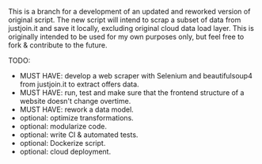 This is a branch for a development of an updated and reworked version of original script.
The new script will intend to scrap a subset of data from justjoin.it and save it locally, excluding original cloud data load layer.
This is originally intended to be used for my own purposes only, but feel free to fork & contribute to the future.

TODO:
- MUST HAVE: develop a web scraper with Selenium and beautifulsoup4 from justjoin.it to extract offers data.
- MUST HAVE: run, test and make sure that the frontend structure of a website doesn't change overtime.
- MUST HAVE: rework a data model.
- optional: optimize transformations.
- optional: modularize code.
- optional: write CI & automated tests.
- optional: Dockerize script.
- optional: cloud deployment.


